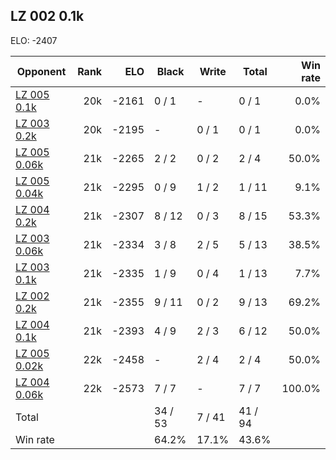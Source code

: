 ## LZ 002 0.1k ##

ELO: -2407

Opponent | Rank | ELO | Black | Write | Total | Win rate
---------|-----:|----:|-------|-------|-------|-------:
[LZ 005 0.1k](LZ%20005%200.1k.md) | 20k | -2161 | 0 / 1 | - | 0 / 1 | 0.0%
[LZ 003 0.2k](LZ%20003%200.2k.md) | 20k | -2195 | - | 0 / 1 | 0 / 1 | 0.0%
[LZ 005 0.06k](LZ%20005%200.06k.md) | 21k | -2265 | 2 / 2 | 0 / 2 | 2 / 4 | 50.0%
[LZ 005 0.04k](LZ%20005%200.04k.md) | 21k | -2295 | 0 / 9 | 1 / 2 | 1 / 11 | 9.1%
[LZ 004 0.2k](LZ%20004%200.2k.md) | 21k | -2307 | 8 / 12 | 0 / 3 | 8 / 15 | 53.3%
[LZ 003 0.06k](LZ%20003%200.06k.md) | 21k | -2334 | 3 / 8 | 2 / 5 | 5 / 13 | 38.5%
[LZ 003 0.1k](LZ%20003%200.1k.md) | 21k | -2335 | 1 / 9 | 0 / 4 | 1 / 13 | 7.7%
[LZ 002 0.2k](LZ%20002%200.2k.md) | 21k | -2355 | 9 / 11 | 0 / 2 | 9 / 13 | 69.2%
[LZ 004 0.1k](LZ%20004%200.1k.md) | 21k | -2393 | 4 / 9 | 2 / 3 | 6 / 12 | 50.0%
[LZ 005 0.02k](LZ%20005%200.02k.md) | 22k | -2458 | - | 2 / 4 | 2 / 4 | 50.0%
[LZ 004 0.06k](LZ%20004%200.06k.md) | 22k | -2573 | 7 / 7 | - | 7 / 7 | 100.0%
Total | | | 34 / 53 | 7 / 41 | 41 / 94 | 
Win rate| | | 64.2% | 17.1% | 43.6% | 
